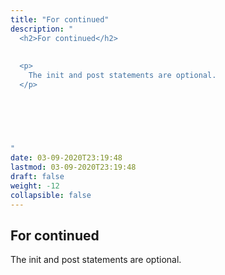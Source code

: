 ```yaml
---
title: "For continued"
description: "
  <h2>For continued</h2>
  
  
  <p>
    The init and post statements are optional.
  </p>
  

	
		
	

"
date: 03-09-2020T23:19:48
lastmod: 03-09-2020T23:19:48
draft: false
weight: -12
collapsible: false
---
```


  <h2>For continued</h2>
  
  
  <p>
    The init and post statements are optional.
  </p>
  

	
		
	


                                                